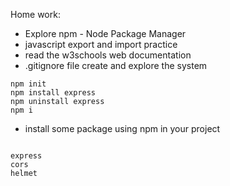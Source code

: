 Home work:

- Explore npm - Node Package Manager
- javascript export and import practice
- read the w3schools web documentation
- .gitignore file create and explore the system

```
npm init
npm install express
npm uninstall express
npm i
```

- install some package using npm in your project

```

express
cors
helmet

```
